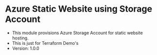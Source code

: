 # Azure Static Website using Storage Account
- This module provisions Azure Storage Account for static website hosting.
- This is just for Terraform Demo's
- Version: 1.0.0

